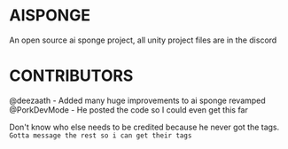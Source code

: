 # AISPONGE
An open source ai sponge project, all unity project files are in the discord

# CONTRIBUTORS
@deezaath - Added many huge improvements to ai sponge revamped
@PorkDevMode - He posted the code so I could even get this far

Don't know who else needs to be credited because he never got the tags.
`Gotta message the rest so i can get their tags`
